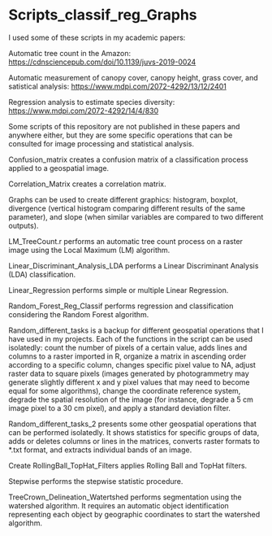 # Scripts_classif_reg_Graphs

I used some of these scripts in my academic papers:

Automatic tree count in the Amazon: https://cdnsciencepub.com/doi/10.1139/juvs-2019-0024

Automatic measurement of canopy cover, canopy height, grass cover, and satistical analysis: https://www.mdpi.com/2072-4292/13/12/2401

Regression analysis to estimate species diversity: https://www.mdpi.com/2072-4292/14/4/830

Some scripts of this repository are not published in these papers and anywhere either, but they are some specific operations that can be consulted for image processing and statistical analysis.

Confusion_matrix creates a confusion matrix of a classification process applied to a geospatial image.

Correlation_Matrix creates a correlation matrix.

Graphs can be used to create different graphics: histogram, boxplot, divergence (vertical histogram comparing different results of the same parameter), and slope (when similar variables are compared to two different outputs).

LM_TreeCount.r performs an automatic tree count process on a raster image using the Local Maximum (LM) algorithm.

Linear_Discriminant_Analysis_LDA performs a Linear Discriminant Analysis (LDA) classification.

Linear_Regression performs simple or multiple Linear Regression.

Random_Forest_Reg_Classif performs regression and classification considering the Random Forest algorithm.

Random_different_tasks is a backup for different geospatial operations that I have used in my projects. Each of the functions in the script can be used isolatedly: count the number of pixels of a certain value, adds lines and columns to a raster imported in R, organize a matrix in ascending order according to a specific column, changes specific pixel value to NA, adjust raster data to square pixels (images generated by photogrammetry may generate slightly different x and y pixel values that may need to become equal for some algorithms), change the coordinate reference system, degrade the spatial resolution of the image (for instance, degrade a 5 cm image pixel to a 30 cm pixel), and apply a standard deviation filter.

Random_different_tasks_2 presents some other geospatial operations that can be performed isolatedly. It shows statistics for specific groups of data, adds or deletes columns or lines in the matrices, converts raster formats to *.txt format, and extracts individual bands of an image.

Create RollingBall_TopHat_Filters applies Rolling Ball and TopHat filters.

Stepwise performs the stepwise statistic procedure.

TreeCrown_Delineation_Watertshed performs segmentation using the watershed algorithm. It requires an automatic object identification representing each object by geographic coordinates to start the watershed algorithm.
